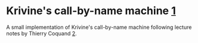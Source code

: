 # Krivine's call-by-name machine [1]

A small implementation of Krivine's call-by-name machine following lecture
notes by Thierry Coquand [2].

[1]: https://link.springer.com/article/10.1007/s10990-007-9018-9
[2]: http://www.cse.chalmers.se/edu/year/2018/course/DAT350/tlec4.pdf
